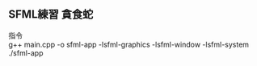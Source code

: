 ## SFML練習 貪食蛇  
指令  
g++ main.cpp -o sfml-app -lsfml-graphics -lsfml-window -lsfml-system  
./sfml-app
